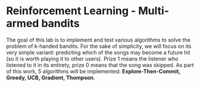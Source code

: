 # Reinforcement Learning - Multi-armed bandits

The goal of this lab is to implement and test various algorithms to solve the problem of k-handed bandits. For the sake of simplicity, we will focus on its very simple variant: predicting which of the songs may become a future hit (so it is worth playing it to other users). Prize 1 means the listener who listened to it in its entirety, prize 0 means that the song was skipped. As part of this work, 5 algorithms will be implemented: **Explore-Then-Commit, Greedy, UCB, Gradient, Thompson**.
